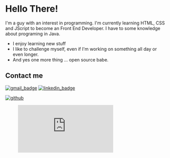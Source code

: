 # Hello There!

I'm a guy with an interest in programming. I'm currently learning HTML, CSS and JScript to become an Front End Developer. I have to some knowledge about programing in Java.

- I enjoy learning new stuff 
- I like to challenge myself, even if I'm working on something all day or even longer.
- And yes one more thing ... open source babe.

## Contact me

[![gmail_badge]](mailto:kontakt.dpretki@gmail.com)  [![linkedin_badge]][linkedin]



[![github]][github_profile]

<!--START_SECTION:waka-->
<figure><embed src="https://wakatime.com/share/@a11b6890-a292-49e9-98ce-af3add72fe48/8636b771-27d3-460f-bf42-07c5a8d19838.svg"></embed></figure>
<!--END_SECTION:waka-->


<!-- badges -->
[gmail_badge]: https://img.shields.io/badge/Gmail-D14836?style=for-the-badge&logo=gmail&logoColor=white
[linkedin_badge]: https://img.shields.io/badge/linkedin-%230077B5.svg?style=for-the-badge&logo=linkedin&logoColor=white&link=www.linkedin.com/in/daniel-pretki
[github]: https://img.shields.io/badge/github-%23121011.svg?style=for-the-badge&logo=github&logoColor=white

<!-- profile links -->
[github_profile]: https://github.com/Endward01 "Github Profile"
[linkedin]:  https://linkedin.com/in/daniel-pretki "Linkedin Profile"

